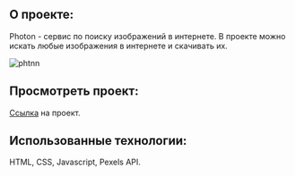 ## О проекте:
Photon - сервис по поиску изображений в интернете. В проекте можно искать любые изображения в интернете и скачивать их.

![phtnn](https://user-images.githubusercontent.com/99174852/157905696-1290d87f-ca15-41dd-a9f2-f4f128534193.jpg)

## Просмотреть проект:
[Ссылка](https://nauryzbai22.github.io/photon/) на проект.

## Использованные технологии:
HTML, CSS, Javascript, Pexels API.

